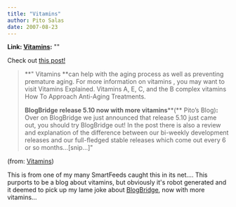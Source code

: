 ```yaml
---
title: "Vitamins"
author: Pito Salas
date: 2007-08-23
---
```


**Link: [Vitamins](None):** ""

Check out [this post!](<http://5.tipsst.com/293/vitamins/>)

> **" Vitamins **can help with the aging process as well as preventing
> premature aging. For more information on vitamins , you may want to visit
> Vitamins Explained. Vitamins A, E, C, and the B complex vitamins How To
> Approach Anti-Aging Treatments.
>
> **BlogBridge release 5.10 now with more vitamins****(** Pito’s Blog)**:**
> Over on BlogBridge we just announced that release 5.10 just came out, you
> should try BlogBridge out! In the post there is also a review and
> explanation of the difference between our bi-weekly development releases and
> our full-fledged stable releases which come out every 6 or so
> months…[snip…]"

(from: [Vitamins](<http://5.tipsst.com/293/vitamins/>))

This is from one of my many SmartFeeds caught this in its net…. This purports
to be a blog about vitamins, but obviously it's robot generated and it deemed
to pick up my lame joke about [BlogBridge](<http://www.blogbridge.com>), now
with more vitamins…



